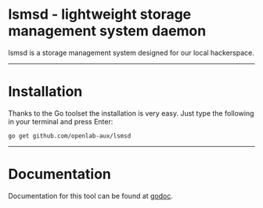 lsmsd - lightweight storage management system daemon
===========
lsmsd is a storage management system designed for our local hackerspace.
___
# Installation
Thanks to the Go toolset the installation is very easy. Just type the following in your terminal and press Enter:

    go get github.com/openlab-aux/lsmsd

___
# Documentation

Documentation for this tool can be found at [godoc](http://godoc.org/github.com/openlab-aux/lsmsd).
